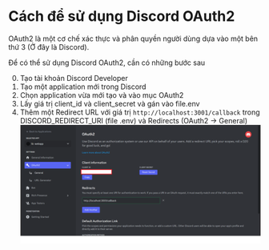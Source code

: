 # Cách để sử dụng Discord OAuth2

OAuth2 là một cơ chế xác thực và phân quyền người dùng dựa vào một bên thứ 3 (Ở đây là Discord). 

Để có thể sử dụng Discord OAuth2, cần có những bước sau

0. Tạo tài khoản Discord Developer
1. Tạo một application mới trong Discord 
2. Chọn application vừa mới tạo và vào mục OAuth2
3. Lấy giá trị client_id và client_secret và gán vào file.env
4. Thêm một Redirect URL với giá trị `http://localhost:3001/callback` trong DISCORD_REDIRECT_URI (file .env) và Redirects (OAuth2 -> General)
![](./OAuth2.png)